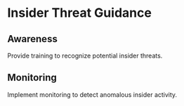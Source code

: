 # Insider Threat Guidance

## Awareness
Provide training to recognize potential insider threats.

## Monitoring
Implement monitoring to detect anomalous insider activity.
